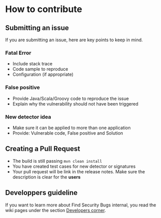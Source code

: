 # How to contribute

## Submitting an issue

If you are submitting an issue, here are key points to keep in mind.

### Fatal Error

 - Include stack trace
 - Code sample to reproduce
 - Configuration (if appropriate)

### False positive

 - Provide Java/Scala/Groovy code to reproduce the issue
 - Explain why the vulnerability should not have been triggered

### New detector idea

 - Make sure it can be applied to more than one application
 - Provide: Vulnerable code, False positive and Solution

## Creating a Pull Request

 - The build is still passing `mvn clean install`
 - You have created test cases for new detector or signatures
 - Your pull request will be link in the release notes. Make sure the description is clear for the **users** 

## Developpers guideline

If you want to learn more about Find Security Bugs internal, you read the wiki pages under the section [Developers corner](https://github.com/find-sec-bugs/find-sec-bugs/wiki#wrench-developers-corner).
